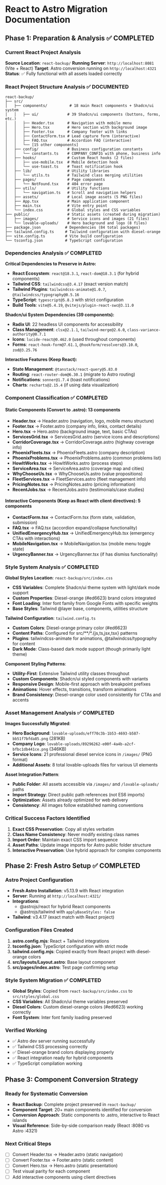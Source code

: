 # React to Astro Migration Documentation

## Phase 1: Preparation & Analysis ✅ COMPLETED

### Current React Project Analysis
**Source Location**: `react-backup/`
**Running Server**: `http://localhost:8081` (Vite + React)
**Target**: Astro conversion running on `http://localhost:4321`
**Status**: ✅ Fully functional with all assets loaded correctly

### React Project Structure Analysis ✅ DOCUMENTED
```
react-backup/
├── src/
│   ├── components/          # 18 main React components + Shadcn/ui system
│   │   ├── ui/             # 39 Shadcn/ui components (buttons, forms, etc.)
│   │   ├── Header.tsx      # Navigation with mobile menu
│   │   ├── Hero.tsx        # Hero section with background image
│   │   ├── Footer.tsx      # Company footer with links
│   │   ├── ContactForm.tsx # Lead capture form (interactive)
│   │   ├── FAQ.tsx         # Accordion FAQ (interactive)
│   │   └── [15 other components]
│   ├── config/             # Business configuration constants
│   │   └── constants.ts    # COMPANY_CONFIG with phone, business info
│   ├── hooks/              # Custom React hooks (2 files)
│   │   ├── use-mobile.tsx  # Mobile detection hook
│   │   └── use-toast.ts    # Toast notification hook
│   ├── lib/                # Utility libraries
│   │   └── utils.ts        # Tailwind class merging utilities
│   ├── pages/              # Page components
│   │   └── NotFound.tsx    # 404 error page
│   ├── utils/              # Utility functions
│   │   └── navigation.ts   # Scroll and navigation helpers
│   ├── assets/             # Local image assets (5 PNG files)
│   ├── App.tsx             # Main application component
│   ├── main.tsx            # Vite entry point
│   └── index.css           # Global styles and CSS variables
├── public/                 # Static assets (created during migration)
│   ├── images/             # Service icons and images (21 files)
│   └── lovable-uploads/    # Hero background and logo (8 files)
├── package.json           # Dependencies (84 total packages)
├── tailwind.config.ts     # Tailwind configuration with diesel-orange
├── vite.config.ts         # Vite build configuration
└── tsconfig.json          # TypeScript configuration
```

### Dependencies Analysis ✅ COMPLETED
**Critical Dependencies to Preserve in Astro:**
- **React Ecosystem**: `react@18.3.1`, `react-dom@18.3.1` (for hybrid components)
- **Tailwind CSS**: `tailwindcss@3.4.17` (exact version match)
- **Tailwind Plugins**: `tailwindcss-animate@1.0.7`, `@tailwindcss/typography@0.5.16`
- **TypeScript**: `typescript@5.8.3` with strict configuration
- **Build Tools**: `vite@5.4.19`, `@vitejs/plugin-react-swc@3.11.0`

**Shadcn/ui System Dependencies (39 components):**
- **Radix UI**: 22 headless UI components for accessibility
- **Class Management**: `clsx@2.1.1`, `tailwind-merge@2.6.0`, `class-variance-authority@0.7.1`
- **Icons**: `lucide-react@0.462.0` (used throughout components)
- **Forms**: `react-hook-form@7.61.1`, `@hookform/resolvers@3.10.0`, `zod@3.25.76`

**Interactive Features (Keep React):**
- **State Management**: `@tanstack/react-query@5.83.0`
- **Routing**: `react-router-dom@6.30.1` (migrate to Astro routing)
- **Notifications**: `sonner@1.7.4` (toast notifications)
- **Charts**: `recharts@2.15.4` (if using data visualization)

### Component Classification ✅ COMPLETED
#### Static Components (Convert to .astro): 13 components
- **Header.tsx** → Header.astro (navigation, logo, mobile menu structure)
- **Footer.tsx** → Footer.astro (company info, links, contact details)
- **Hero.tsx** → Hero.astro (background image, text, basic CTAs)
- **ServicesGrid.tsx** → ServicesGrid.astro (service icons and descriptions)
- **CorridorCoverage.tsx** → CorridorCoverage.astro (highway coverage info)
- **PhoenixFleets.tsx** → PhoenixFleets.astro (company description)
- **PhoenixProblems.tsx** → PhoenixProblems.astro (common problems list)
- **HowItWorks.tsx** → HowItWorks.astro (process steps)
- **ServiceArea.tsx** → ServiceArea.astro (coverage map and cities)
- **WhyChooseUs.tsx** → WhyChooseUs.astro (value propositions)
- **FleetServices.tsx** → FleetServices.astro (fleet management info)
- **PricingNotes.tsx** → PricingNotes.astro (pricing information)
- **RecentJobs.tsx** → RecentJobs.astro (testimonials/case studies)

#### Interactive Components (Keep as React with client directives): 5 components
- **ContactForm.tsx** → ContactForm.tsx (form state, validation, submission)
- **FAQ.tsx** → FAQ.tsx (accordion expand/collapse functionality)
- **UnifiedEmergencyHub.tsx** → UnifiedEmergencyHub.tsx (emergency CTAs with interactions)
- **MobileNavigation.tsx** → MobileNavigation.tsx (mobile menu toggle state)
- **UrgencyBanner.tsx** → UrgencyBanner.tsx (if has dismiss functionality)

### Style System Analysis ✅ COMPLETED
**Global Styles Location**: `react-backup/src/index.css`
- **CSS Variables**: Complete Shadcn/ui theme system with light/dark mode support
- **Custom Properties**: Diesel-orange (#ed6623) brand colors integrated
- **Font Loading**: Inter font family from Google Fonts with specific weights
- **Base Styles**: Tailwind @layer base, components, utilities structure

**Tailwind Configuration**: `tailwind.config.ts`
- **Custom Colors**: Diesel-orange primary color (#ed6623)
- **Content Paths**: Configured for src/**/*.{js,ts,jsx,tsx} patterns
- **Plugins**: tailwindcss-animate for animations, @tailwindcss/typography for content
- **Dark Mode**: Class-based dark mode support (though primarily light theme)

**Component Styling Patterns**:
- **Utility-First**: Extensive Tailwind utility classes throughout
- **Custom Components**: Shadcn/ui styled components with variants
- **Responsive Design**: Mobile-first approach with breakpoint prefixes
- **Animations**: Hover effects, transitions, transform animations
- **Brand Consistency**: Diesel-orange color used consistently for CTAs and accents

### Asset Management Analysis ✅ COMPLETED
**Images Successfully Migrated**:
- **Hero Background**: `lovable-uploads/eff70c3b-1b53-4693-b587-bb51f7bfda85.png` (281KB)
- **Company Logo**: `lovable-uploads/89296262-e00f-4a4b-a2cf-bfbc1db441ce.png` (346KB)
- **Service Icons**: 21 professional diesel service icons in `/images/` (PNG format)
- **Additional Assets**: 8 total lovable-uploads files for various UI elements

**Asset Integration Pattern**:
- **Public Folder**: All assets accessible via `/images/` and `/lovable-uploads/` paths
- **Import Strategy**: Direct public path references (not ES6 imports)
- **Optimization**: Assets already optimized for web delivery
- **Consistency**: All images follow established naming conventions

### Critical Success Factors Identified
1. **Exact CSS Preservation**: Copy all styles verbatim
2. **Class Name Consistency**: Never modify existing class names
3. **Import Order**: Maintain exact CSS import sequence
4. **Asset Paths**: Update image imports for Astro public folder structure
5. **Interactive Preservation**: Use hybrid approach for complex components

## Phase 2: Fresh Astro Setup ✅ COMPLETED

### Astro Project Configuration
- **Fresh Astro Installation**: v5.13.9 with React integration
- **Server**: Running at `http://localhost:4321/`
- **Integrations**:
  - @astrojs/react for hybrid React components
  - @astrojs/tailwind with `applyBaseStyles: false`
- **Tailwind**: v3.4.17 (exact match with React project)

### Configuration Files Created
1. **astro.config.mjs**: React + Tailwind integrations
2. **tsconfig.json**: TypeScript configuration with strict mode
3. **tailwind.config.mjs**: Copied exactly from React project with diesel-orange colors
4. **src/layouts/Layout.astro**: Base layout component
5. **src/pages/index.astro**: Test page confirming setup

### Style System Migration ✅ COMPLETED
- **Global Styles**: Copied from `react-backup/src/index.css` to `src/styles/global.css`
- **CSS Variables**: All Shadcn/ui theme variables preserved
- **Diesel Colors**: Custom diesel-orange colors (#ed6623) working correctly
- **Font System**: Inter font family loading preserved

### Verified Working
- ✅ Astro dev server running successfully
- ✅ Tailwind CSS processing correctly
- ✅ Diesel-orange brand colors displaying properly
- ✅ React integration ready for hybrid components
- ✅ TypeScript compilation working

## Phase 3: Component Conversion Strategy

### Ready for Systematic Conversion
- **React Backup**: Complete project preserved in `react-backup/`
- **Component Target**: 20+ main components identified for conversion
- **Conversion Approach**: Static components to .astro, interactive to React islands
- **Visual Reference**: Side-by-side comparison ready (React :8080 vs Astro :4321)

### Next Critical Steps
- [ ] Convert Header.tsx → Header.astro (static navigation)
- [ ] Convert Footer.tsx → Footer.astro (static content)
- [ ] Convert Hero.tsx → Hero.astro (static presentation)
- [ ] Test visual parity for each component
- [ ] Add interactive components using client directives